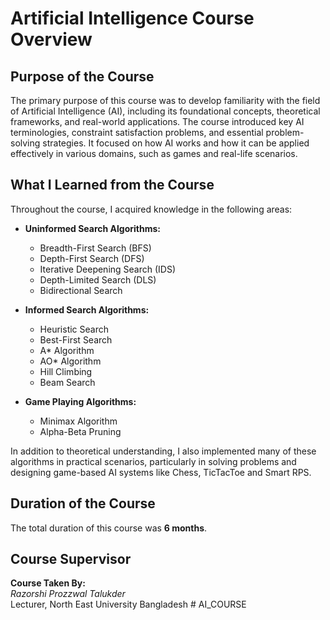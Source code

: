 # Artificial Intelligence Course Overview

##  Purpose of the Course

The primary purpose of this course was to develop familiarity with the field of Artificial Intelligence (AI), including its foundational concepts, theoretical frameworks, and real-world applications. The course introduced key AI terminologies, constraint satisfaction problems, and essential problem-solving strategies. It focused on how AI works and how it can be applied effectively in various domains, such as games and real-life scenarios.

## What I Learned from the Course

Throughout the course, I acquired knowledge in the following areas:

- **Uninformed Search Algorithms:**
  - Breadth-First Search (BFS)
  - Depth-First Search (DFS)
  - Iterative Deepening Search (IDS)
  - Depth-Limited Search (DLS)
  - Bidirectional Search

- **Informed Search Algorithms:**
  - Heuristic Search
  - Best-First Search
  - A* Algorithm
  - AO* Algorithm
  - Hill Climbing
  - Beam Search

- **Game Playing Algorithms:**
  - Minimax Algorithm
  - Alpha-Beta Pruning

In addition to theoretical understanding, I also implemented many of these algorithms in practical scenarios, particularly in solving problems and designing game-based AI systems like Chess, TicTacToe and Smart RPS.

## Duration of the Course

The total duration of this course was **6 months**.

## Course Supervisor

**Course Taken By:**  
*Razorshi Prozzwal Talukder*  
Lecturer, North East University Bangladesh
#   A I _ C O U R S E  
 